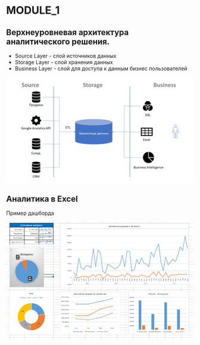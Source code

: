 # MODULE_1

## Верхнеуровневая архитектура аналитического решения.

* Source Layer - слой источников данных
* Storage Layer - слой хранения данных
* Business Layer - слой для доступа к данным бизнес пользователей


![m1](https://github.com/fazvil/de-101/blob/main/module1/m1.png "m1")

## Аналитика в Excel

Пример дашборда

![u](https://github.com/fazvil/de-101/blob/main/module1/Untitled.png "u")
